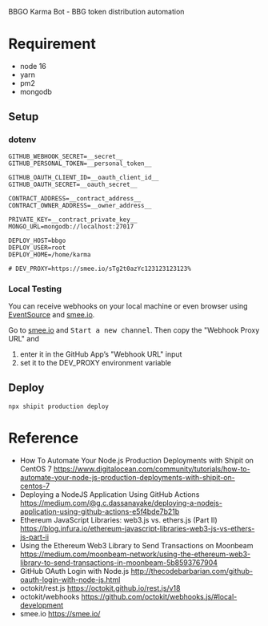 BBGO Karma Bot - BBG token distribution automation

# Requirement

- node 16
- yarn
- pm2
- mongodb

## Setup

### dotenv

```
GITHUB_WEBHOOK_SECRET=__secret__
GITHUB_PERSONAL_TOKEN=__personal_token__

GITHUB_OAUTH_CLIENT_ID=__oauth_client_id__
GITHUB_OAUTH_SECRET=__oauth_secret__

CONTRACT_ADDRESS=__contract_address__
CONTRACT_OWNER_ADDRESS=__owner_address__

PRIVATE_KEY=__contract_private_key__
MONGO_URL=mongodb://localhost:27017

DEPLOY_HOST=bbgo
DEPLOY_USER=root
DEPLOY_HOME=/home/karma

# DEV_PROXY=https://smee.io/sTg2t0azYc123123123123%
```

### Local Testing

You can receive webhooks on your local machine or even browser using [EventSource](https://developer.mozilla.org/en-US/docs/Web/API/EventSource) and [smee.io](https://smee.io/).

Go to [smee.io](https://smee.io/) and <kbd>Start a new channel</kbd>. Then copy the "Webhook Proxy URL" and

1. enter it in the GitHub App’s "Webhook URL" input
2. set it to the DEV_PROXY environment variable


## Deploy

```shell
npx shipit production deploy
```

# Reference

- How To Automate Your Node.js Production Deployments with Shipit on CentOS 7 <https://www.digitalocean.com/community/tutorials/how-to-automate-your-node-js-production-deployments-with-shipit-on-centos-7>
- Deploying a NodeJS Application Using GitHub Actions <https://medium.com/@g.c.dassanayake/deploying-a-nodejs-application-using-github-actions-e5f4bde7b21b>
- Ethereum JavaScript Libraries: web3.js vs. ethers.js (Part II) <https://blog.infura.io/ethereum-javascript-libraries-web3-js-vs-ethers-js-part-ii>
- Using the Ethereum Web3 Library to Send Transactions on Moonbeam <https://medium.com/moonbeam-network/using-the-ethereum-web3-library-to-send-transactions-in-moonbeam-5b8593767904>
- GitHub OAuth Login with Node.js <http://thecodebarbarian.com/github-oauth-login-with-node-js.html>
- octokit/rest.js <https://octokit.github.io/rest.js/v18>
- octokit/webhooks <https://github.com/octokit/webhooks.js/#local-development>
- smee.io <https://smee.io/>

